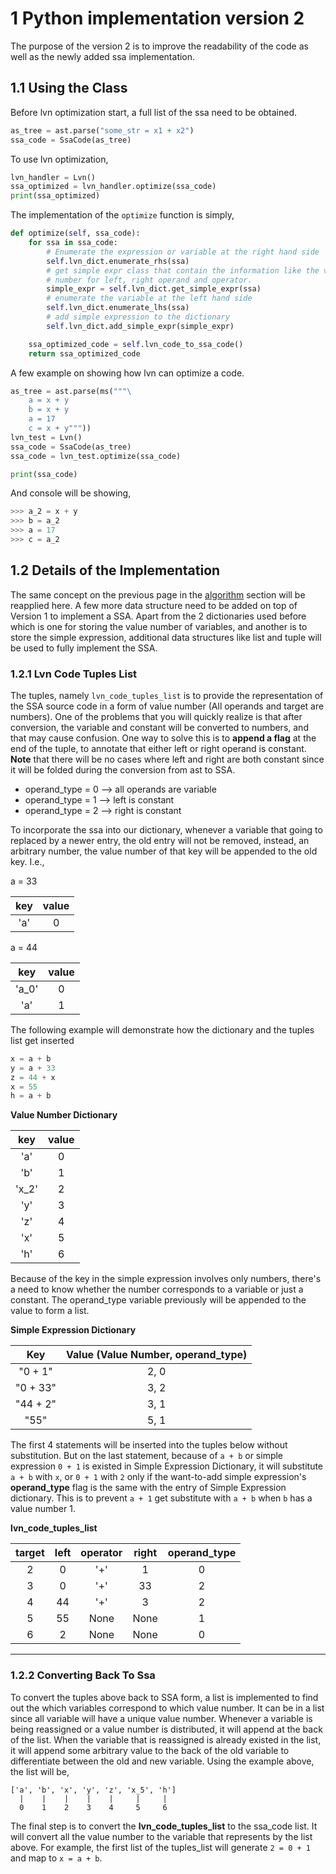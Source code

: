 # 1 Python implementation version 2
The purpose of the version 2 is to improve the readability of the code as well as the newly added ssa implementation. 

## 1.1 Using the Class
Before lvn optimization start, a full list of the ssa need to be obtained. 
```python
as_tree = ast.parse("some_str = x1 + x2")
ssa_code = SsaCode(as_tree)
```
To use lvn optimization, 
```python
lvn_handler = Lvn()
ssa_optimized = lvn_handler.optimize(ssa_code)
print(ssa_optimized)
```

The implementation of the `optimize` function is simply, 
```python
def optimize(self, ssa_code):
    for ssa in ssa_code:
        # Enumerate the expression or variable at the right hand side
        self.lvn_dict.enumerate_rhs(ssa)
        # get simple expr class that contain the information like the value
        # number for left, right operand and operator. 
        simple_expr = self.lvn_dict.get_simple_expr(ssa)
        # enumerate the variable at the left hand side
        self.lvn_dict.enumerate_lhs(ssa)
        # add simple expression to the dictionary
        self.lvn_dict.add_simple_expr(simple_expr)

    ssa_optimized_code = self.lvn_code_to_ssa_code()
    return ssa_optimized_code
```
A few example on showing how lvn can optimize a code. 
```python
as_tree = ast.parse(ms("""\
    a = x + y
    b = x + y
    a = 17
    c = x + y"""))
lvn_test = Lvn()
ssa_code = SsaCode(as_tree)
ssa_code = lvn_test.optimize(ssa_code)

print(ssa_code)
```
And console will be showing, 
```python
>>> a_2 = x + y
>>> b = a_2
>>> a = 17
>>> c = a_2
```

## 1.2 Details of the Implementation
The same concept on the previous page in the [algorithm](https://github.com/usagitoneko97/python-ast/tree/master/A3.LVN#113-algorithm-in-details) section will be reapplied here. A few more data structure need to be added on top of Version 1 to implement a SSA. Apart from the 2 dictionaries used before which is one for storing the value number of variables, and another is to store the simple expression, additional data structures like list and tuple will be used to fully implement the SSA. 

### 1.2.1 Lvn Code Tuples List
The tuples, namely `lvn_code_tuples_list` is to provide the representation of the SSA source code in a form of value number (All operands and target are numbers). One of the problems that you will quickly realize is that after conversion, the variable and constant will be converted to numbers, and that may cause confusion. One way to solve this is to **append a flag** at the end of the tuple, to annotate that either left or right operand is constant. **Note** that there will be no cases where left and right are both constant since it will be folded during the conversion from ast to SSA.


- operand_type = 0   --> all operands are variable
- operand_type = 1   --> left is constant
- operand_type = 2   --> right is constant

To incorporate the ssa into our dictionary, whenever a variable that going to replaced by a newer entry, the old entry will not be removed, instead, an arbitrary number, the value number of that key will be appended to the old key. I.e., 

a = 33

| key | value |
|:---:|:---:  |
| 'a' |   0   |

a = 44

| key | value |
|:---:|:---:  |
| 'a_0'|   0   |
| 'a' |   1   |

The following example will demonstrate how the dictionary and the tuples list get inserted

```python
x = a + b
y = a + 33
z = 44 + x
x = 55
h = a + b
``` 
**Value Number Dictionary**

| key | value | 
| :--:| :---: |
| 'a' |  0    |
| 'b' |  1    |
| 'x_2' |  2    |
| 'y' |  3    |
| 'z' |  4    |
| 'x' |  5 |
| 'h' | 6 |

Because of the key in the simple expression involves only numbers, there's a need to know whether the number corresponds to a variable or just a constant. The operand_type variable previously will be appended to the value to form a list. 

**Simple Expression Dictionary**

| Key     | Value (Value Number, operand_type) |
| :--:    | :---: |
| "0 + 1" |   2, 0|
| "0 + 33" |  3, 2|
| "44 + 2" | 3, 1  |
| "55"   |    5, 1|

The first 4 statements will be inserted into the tuples below without substitution. But on the last statement, because of `a + b` or simple expression `0 + 1` is existed in Simple Expression Dictionary, it will substitute `a + b` with `x`, or `0 + 1` with `2` only if the want-to-add simple expression's **operand_type** flag is the same with the entry of Simple Expression dictionary. This is to prevent `a + 1` get substitute with `a + b` when `b` has a value number 1. 

**lvn_code_tuples_list**

| target | left | operator | right | operand_type |
| :----: | :---:|  :---:   | :---: |  :-----:    |
| 2      |  0   |   '+'    |  1    |    0        |
| 3      |  0   |   '+'    |  33   |    2        |
| 4      |  44  |   '+'    |  3    |    2        |
| 5      |  55  |   None   |  None |    1        |
| 6      |  2   |   None   |  None |    0        |

---

### 1.2.2 Converting Back To Ssa
To convert the tuples above back to SSA form, a list is implemented to find out the which variables correspond to which value number. It can be in a list since all variable will have a unique value number. Whenever a variable is being reassigned or a value number is distributed, it will append at the back of the list. When the variable that is reassigned is already existed in the list, it will append some arbitrary value to the back of the old variable to differentiate between the old and new variable. Using the example above, the list will be, 

    ['a', 'b', 'x', 'y', 'z', 'x_5', 'h']
      |    |    |    |    |     |     |
      0    1    2    3    4     5     6
 
The final step is to convert the **lvn_code_tuples_list** to the ssa_code list. It will convert all the value number to the variable that represents by the list above. For example, the first list of the tuples_list will generate `2 = 0 + 1` and map to `x = a + b`. 

